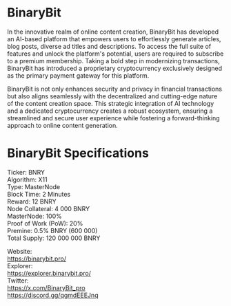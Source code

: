 # BinaryBit 
In the innovative realm of online content creation, BinaryBit has developed an AI-based platform that empowers users to effortlessly generate articles, blog posts, diverse ad titles and descriptions. To access the full suite of features and unlock the platform's potential, users are required to subscribe to a premium membership. Taking a bold step in modernizing transactions, BinaryBit has introduced a proprietary cryptocurrency exclusively designed as the primary payment gateway for this platform.

BinaryBit is not only enhances security and privacy in financial transactions but also aligns seamlessly with the decentralized and cutting-edge nature of the content creation space. This strategic integration of AI technology and a dedicated cryptocurrency creates a robust ecosystem, ensuring a streamlined and secure user experience while fostering a forward-thinking approach to online content generation.

# BinaryBit Specifications

Ticker:  BNRY<br>
Algorithm:  X11<br>
Type:  MasterNode<br>
Block Time:  2 Minutes<br>
Reward:  12 BNRY<br>
Node Collateral:  4 000 BNRY<br>
MasterNode:  100%<br>
Proof of Work (PoW):  20%<br>
Premine:  0.5% BNRY (600 000)<br>
Total Supply:  120 000 000 BNRY<br>
 
Website:<br>
https://binarybit.pro/<br>
Explorer:<br>
https://explorer.binarybit.pro/<br>
Twitter:<br>
https://x.com/BinaryBit_pro<br>
https://discord.gg/qgmdEEEJnq<br>
